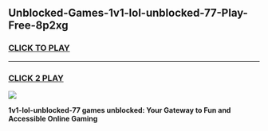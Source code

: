 
## Unblocked-Games-1v1-lol-unblocked-77-Play-Free-8p2xg
<h3>
<a href="https://premium76.site?title=1v1-lol-unblocked-77&ref=20M">CLICK TO PLAY</a></h3>
<hr>

<h3>
<a href="https://premium76.site?title=1v1-lol-unblocked-77&ref=20M">CLICK 2 PLAY</a>
  
</h3>

<a href="https://premium76.site?title=1v1-lol-unblocked-77&ref=19M"><img src="https://clearcache.store/games.png"></a>


**1v1-lol-unblocked-77 games unblocked: Your Gateway to Fun and Accessible Online Gaming**
